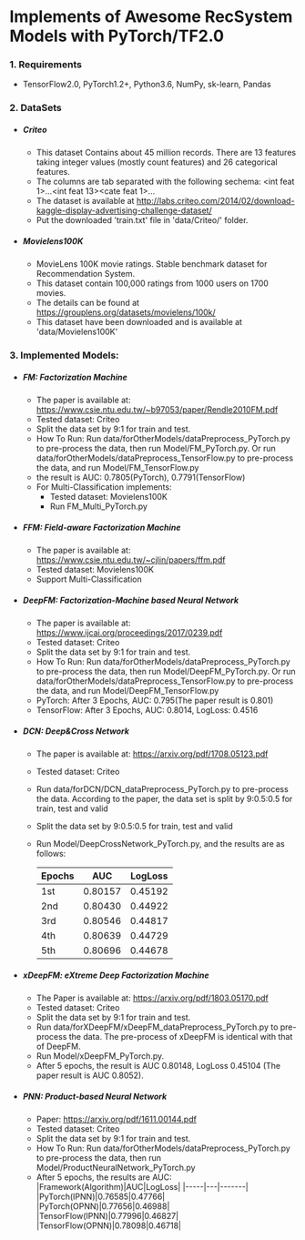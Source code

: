 # Implements of Awesome RecSystem Models with PyTorch/TF2.0


### 1. Requirements
- TensorFlow2.0, PyTorch1.2+, Python3.6, NumPy, sk-learn, Pandas

### 2. DataSets
- ##### Criteo
    - This dataset Contains about 45 million records. There are 13 features taking integer values (mostly count features)
    and 26 categorical features.
    - The columns are tab separated with the following sechema: <label><int feat 1>...<int feat 13><cate feat 1>...<cate feat26>
    - The dataset is available at http://labs.criteo.com/2014/02/download-kaggle-display-advertising-challenge-dataset/
    - Put the downloaded 'train.txt' file in 'data/Criteo/' folder.
- ##### Movielens100K
    - MovieLens 100K movie ratings. Stable benchmark dataset for Recommendation System. 
    - This dataset contain 100,000 ratings from 1000 users on 1700 movies.
    - The details can be found at https://grouplens.org/datasets/movielens/100k/
    - This dataset have been downloaded and is available at 'data/Movielens100K' 
### 3. Implemented Models:
- ##### FM: Factorization Machine
    - The paper is available at: https://www.csie.ntu.edu.tw/~b97053/paper/Rendle2010FM.pdf
    - Tested dataset: Criteo
    - Split the data set by 9:1 for train and test.
    - How To Run:
    Run data/forOtherModels/dataPreprocess_PyTorch.py to pre-process the data, then run Model/FM_PyTorch.py. Or
    run data/forOtherModels/dataPreprocess_TensorFlow.py to pre-process the data, and run Model/FM_TensorFlow.py
    - the result is AUC: 0.7805(PyTorch), 0.7791(TensorFlow)
    - For Multi-Classification implements: 
        - Tested dataset: Movielens100K
        - Run FM_Multi_PyTorch.py
- ##### FFM: Field-aware Factorization Machine
    - The paper is available at: https://www.csie.ntu.edu.tw/~cjlin/papers/ffm.pdf
    - Tested dataset: Movielens100K
    - Support Multi-Classification
- ##### DeepFM: Factorization-Machine based Neural Network
    - The paper is available at: https://www.ijcai.org/proceedings/2017/0239.pdf
    - Tested dataset: Criteo
    - Split the data set by 9:1 for train and test.
    - How To Run:
    Run data/forOtherModels/dataPreprocess_PyTorch.py to pre-process the data, then run Model/DeepFM_PyTorch.py. Or 
    run data/forOtherModels/dataPreprocess_TensorFlow.py to pre-process the data, and run Model/DeepFM_TensorFlow.py 
    - PyTorch: After 3 Epochs, AUC: 0.795(The paper result is 0.801)
    - TensorFlow: After 3 Epochs, AUC: 0.8014, LogLoss: 0.4516
- ##### DCN: Deep&Cross Network
    - The paper is available at: https://arxiv.org/pdf/1708.05123.pdf
    - Tested dataset: Criteo
    - Run data/forDCN/DCN_dataPreprocess_PyTorch.py to pre-process the data. According to the paper, the data set is split by 9:0.5:0.5 for train, test and valid
    - Split the data set by 9:0.5:0.5 for train, test and valid
    - Run Model/DeepCrossNetwork_PyTorch.py, and the results are as follows:
    
        |Epochs|AUC|LogLoss|
        |-----|---|-------|
        |1st|0.80157|0.45192|
        |2nd|0.80430|0.44922|
        |3rd|0.80546|0.44817|
        |4th|0.80639|0.44729|
        |5th|0.80696|0.44678|
- ##### xDeepFM: eXtreme Deep Factorization Machine
    - The Paper is available at: https://arxiv.org/pdf/1803.05170.pdf
    - Tested dataset: Criteo
    - Split the data set by 9:1 for train and test.
    - Run data/forXDeepFM/xDeepFM_dataPreprocess_PyTorch.py to pre-process the data. The pre-process of xDeepFM is identical with
     that of DeepFM.
    - Run Model/xDeepFM_PyTorch.py.
    - After 5 epochs, the result is AUC 0.80148, LogLoss 0.45104 (The paper result is AUC 0.8052).
- ##### PNN: Product-based Neural Network
    - Paper: https://arxiv.org/pdf/1611.00144.pdf
    - Tested dataset: Criteo
    - Split the data set by 9:1 for train and test.
    - How To Run:
    Run data/forOtherModels/dataPreprocess_PyTorch.py to pre-process the data, then run Model/ProductNeuralNetwork_PyTorch.py
    - After 5 epochs, the results are AUC:
    |Framework(Algorithm)|AUC|LogLoss|
    |-----|---|-------|
    |PyTorch(IPNN)|0.76585|0.47766|
    |PyTorch(OPNN)|0.77656|0.46988|
    |TensorFlow(IPNN)|0.77996|0.46827|
    |TensorFlow(OPNN)|0.78098|0.46718|